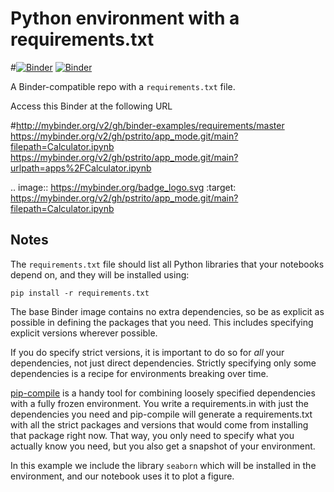 # Python environment with a requirements.txt

#[![Binder](http://mybinder.org/badge_logo.svg)](http://mybinder.org/v2/gh/binder-examples/requirements/master)
[![Binder](https://mybinder.org/badge_logo.svg)](https://mybinder.org/v2/gh/pstrito/app_mode.git/main?filepath=Calculator.ipynb)

A Binder-compatible repo with a `requirements.txt` file.

Access this Binder at the following URL

#http://mybinder.org/v2/gh/binder-examples/requirements/master
https://mybinder.org/v2/gh/pstrito/app_mode.git/main?filepath=Calculator.ipynb
https://mybinder.org/v2/gh/pstrito/app_mode.git/main?urlpath=apps%2FCalculator.ipynb



.. image:: https://mybinder.org/badge_logo.svg
 :target: https://mybinder.org/v2/gh/pstrito/app_mode.git/main?filepath=Calculator.ipynb

## Notes
The `requirements.txt` file should list all Python libraries that your notebooks
depend on, and they will be installed using:

```
pip install -r requirements.txt
```

The base Binder image contains no extra dependencies, so be as
explicit as possible in defining the packages that you need. This includes
specifying explicit versions wherever possible.

If you do specify strict versions, it is important to do so for *all*
your dependencies, not just direct dependencies.
Strictly specifying only some dependencies is a recipe for environments
breaking over time.

[pip-compile](https://github.com/jazzband/pip-tools/) is a handy
tool for combining loosely specified dependencies with a fully frozen environment.
You write a requirements.in with just the dependencies you need
and pip-compile will generate a requirements.txt with all the strict packages and versions that would come from installing that package right now.
That way, you only need to specify what you actually know you need,
but you also get a snapshot of your environment.

In this example we include the library `seaborn` which will be installed in
the environment, and our notebook uses it to plot a figure.
